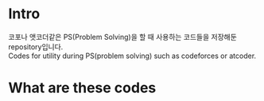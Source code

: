 # Intro
코포나 앳코더같은 PS(Problem Solving)을 할 때 사용하는 코드들을 저장해둔 repository입니다.  
Codes for utility during PS(problem solving) such as codeforces or atcoder. 

# What are these codes